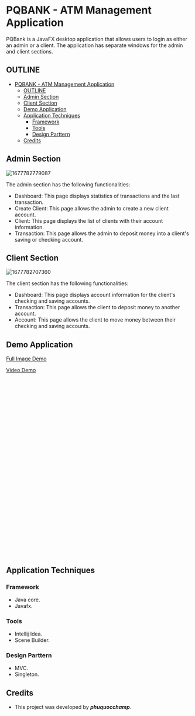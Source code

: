 # PQBANK - ATM Management Application

PQBank is a JavaFX desktop application that allows users to login as either an admin or a client. The application has separate windows for the admin and client sections.

## OUTLINE

- [PQBANK - ATM Management Application](#pqbank---atm-management-application)
  - [OUTLINE](#outline)
  - [Admin Section](#admin-section)
  - [Client Section](#client-section)
  - [Demo Application](#demo-application)
  - [Application Techniques](#application-techniques)
    - [Framework](#framework)
    - [Tools](#tools)
    - [Design Parttern](#design-parttern)
  - [Credits](#credits)

## Admin Section

![1677782779087](image/demo/1677782779087.png)

The admin section has the following functionalities:

- Dashboard: This page displays statistics of transactions and the last transaction.
- Create Client: This page allows the admin to create a new client account.
- Client: This page displays the list of clients with their account information.
- Transaction: This page allows the admin to deposit money into a client's saving or checking account.

## Client Section

![1677782707360](image/demo/1677782707360.png)

The client section has the following functionalities:

- Dashboard: This page displays account information for the client's checking and saving accounts.
- Transaction: This page allows the client to deposit money to another account.
- Account: This page allows the client to move money between their checking and saving accounts.

## Demo Application

[Full Image Demo](/demo.md)

[Video Demo](https://www.youtube.com/watch?v=SwqfWVEIRVg)

<iframe
  with="640"
  height="480"
  scr="https://www.youtube.com/watch?v=SwqfWVEIRVg"
  frameborder="0"
  allow="autoplay; encrypted-media"
  allowfullscreen
>
</iframe>

## Application Techniques

### Framework

- Java core.
- Javafx.
  
### Tools

- Intellij Idea.
- Scene Builder.
  
### Design Parttern

- MVC.
- Singleton.

## Credits

- This project was developed by ***phuquocchamp***.
